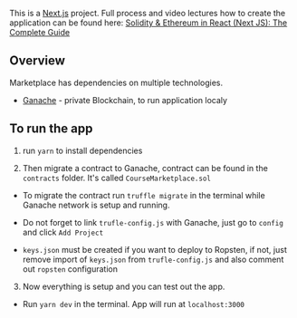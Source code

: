 This is a [Next.js](https://nextjs.org/) project. Full process and video lectures how to create the application can be found here: [Solidity & Ethereum in React (Next JS): The Complete Guide
](https://www.udemy.com/course/solidity-ethereum-in-react-next-js-the-complete-guide/?referralCode=2436B1CB6ED554938127)

## Overview

Marketplace has dependencies on multiple technologies.

* [Ganache](https://trufflesuite.com/ganache/) - private Blockchain, to run application localy

## To run the app
1. run `yarn` to install dependencies

2. Then migrate a contract to Ganache, contract can be found in the `contracts` folder. It's called `CourseMarketplace.sol`

* To migrate the contract run `truffle migrate` in the terminal while Ganache network is setup and running.

* Do not forget to link `trufle-config.js` with Ganache, just go to `config` and click `Add Project`

* `keys.json` must be created if you want to deploy to Ropsten, if not, just remove import of `keys.json` from `trufle-config.js` and also comment out `ropsten` configuration

3. Now everything is setup and you can test out the app.

* Run `yarn dev` in the terminal. App will run at `localhost:3000`
